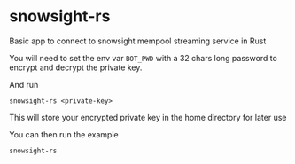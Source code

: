 # snowsight-rs
Basic app to connect to snowsight mempool streaming service in Rust


You will need to set the env var `BOT_PWD` with a 32 chars long password to encrypt and decrypt the private key.

And run
```shell
snowsight-rs <private-key>
```

This will store your encrypted private key in the home directory for later use

You can then run the example
```shell
snowsight-rs 
```